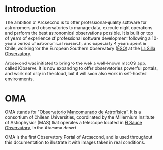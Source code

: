 # Introduction

The ambition of Arcsecond is to offer professional-quality software for astronomers and observatories to manage data,
execute night operations and perform the best astronomical observations possible. It is built on top of years of
experience of professional software development following a 10-years period of astronomical research, and especially 4
years spent in Chile, working for the European Southern Observatory ([ESO](https://eso.org)) at the 
[La Silla Observatory](https://www.arcsecond.io/observingsites/2ac73126-e183-4e56-b04a-03e4f20dced4).

Arcsecond was initiated to bring to the web a well-known macOS app, called iObserve. It is now expanding to offer
observatories powerful portals, and work not only in the cloud, but it will soon also work in self-hosted environments.

# OMA

OMA stands for "[Observatorio Mancomunado de Astrofísica](https://oma.astrofisicamas.cl)". It is a consortium
of Chilean Universities, coordinated by the Millennium Institute of Astrophysics (MAS) that operates a telescope located
in [El Sauce Observatory](https://www.arcsecond.io/observingsites/1003d9eb-5f4b-4b16-81f4-1529e52e0959),
in the Atacama desert.

OMA is the first Observatory Portal of Arcsecond, and is used throughout this documentation to illustrate it with
images taken in real conditions.

<ThemedImage prefix="introduction-oma-public-welcome" alt="OMA Public Homepage"/>
